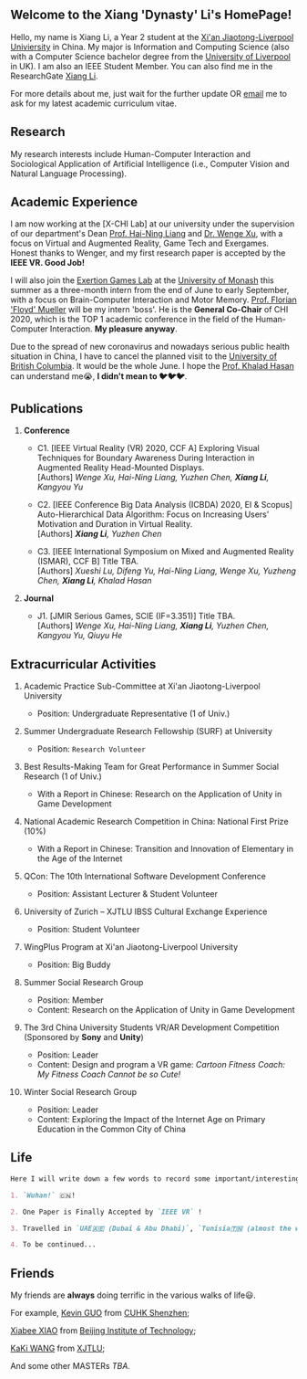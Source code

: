 ## Welcome to the Xiang 'Dynasty' Li's HomePage!

Hello, my name is Xiang Li, a Year 2 student at the [Xi'an Jiaotong-Liverpool Univiersity](https://www.xjtlu.edu.cn/) in China. My major is Information and Computing Science (also with a Computer Science bachelor degree from the [University of Liverpool](https://www.liverpool.ac.uk/) in UK). I am also an IEEE Student Member. You can also find me in the ResearchGate [Xiang Li](https://www.researchgate.net/profile/Xiang_Li31/). 

For more details about me, just wait for the further update OR  <a href="mailto:dynasty.li@outlook.com?subject=Write Your Question or Requirement+Your (Nick)Name">email</a> me to ask for my latest academic curriculum vitae.

## Research

My research interests include Human-Computer Interaction and Sociological Application of Artificial Intelligence (i.e., Computer Vision and Natural Language Processing).

## Academic Experience

I am now working at the [X-CHI Lab] at our university under the supervision of our department's Dean [Prof. Hai-Ning Liang](https://www.xjtlu.edu.cn/en/departments/academic-departments/computer-science-and-software-engineering/staff/hai-liang/) and [Dr. Wenge Xu](https://www.researchgate.net/profile/Wenge_Xu/), with a focus on Virtual and Augmented Reality, Game Tech and Exergames. Honest thanks to Wenger, and my first research paper is accepted by the **IEEE VR. Good Job!**

I will also join the [Exertion Games Lab](https://exertiongameslab.org/) at the [University of Monash](https://www.monash.edu/) this summer as a three-month intern from the end of June to early September, with a focus on Brain-Computer Interaction and Motor Memory. [Prof. Florian 'Floyd' Mueller](http://floydmueller.com/home/home.htm/) will be my intern 'boss'. He is the **General Co-Chair** of CHI 2020, which is the TOP 1 academic conference in the field of the Human-Computer Interaction. **My pleasure anyway**.

Due to the spread of new coronavirus and nowadays serious public health situation in China, I have to cancel the planned visit to the [University of British Columbia](https://ok.ubc.ca/). It would be the whole June. I hope the [Prof. Khalad Hasan](https://people.ok.ubc.ca/mkhasan/) can understand me😭, **I didn't mean to 🐦🐦🐦**.

## Publications

1. **Conference**

    - C1. [IEEE Virtual Reality (VR) 2020, CCF A] Exploring Visual Techniques for Boundary Awareness During Interaction in Augmented Reality Head-Mounted Displays.<br />
    [Authors] _Wenge Xu, Hai-Ning Liang, Yuzhen Chen, **Xiang Li**, Kangyou Yu_

    - C2. [IEEE Conference Big Data Analysis (ICBDA) 2020, EI & Scopus] Auto-Hierarchical Data Algorithm: Focus on Increasing Users’ Motivation and Duration in Virtual Reality.<br />
    [Authors] _**Xiang Li**, Yuzhen Chen_

    - C3. [IEEE International Symposium on Mixed and Augmented Reality (ISMAR), CCF B] Title TBA.<br />
    [Authors] _Xueshi Lu, Difeng Yu, Hai-Ning Liang, Wenge Xu, Yuzheng Chen, **Xiang Li**, Khalad Hasan_

2. **Journal**

    - J1. [JMIR Serious Games, SCIE (IF=3.351)] Title TBA.<br />
    [Authors] _Wenge Xu, Hai-Ning Liang, **Xiang Li**, Yuzhen Chen, Kangyou Yu, Qiuyu He_

## Extracurricular Activities

1. Academic Practice Sub-Committee at Xi'an Jiaotong-Liverpool University
    - Position: Undergraduate Representative (1 of Univ.)

2. Summer Undergraduate Research Fellowship (SURF) at University
    - Position: `Research Volunteer`

3. Best Results-Making Team for Great Performance in Summer Social Research (1 of Univ.)
    - With a Report in Chinese: Research on the Application of Unity in Game Development

4. National Academic Research Competition in China: National First Prize (10%) 
    - With a Report in Chinese: Transition and Innovation of Elementary in the Age of the Internet

5. QCon: The 10th International Software Development Conference
    - Position: Assistant Lecturer & Student Volunteer

6. University of Zurich – XJTLU IBSS Cultural Exchange Experience
    - Position: Student Volunteer

7. WingPlus Program at Xi'an Jiaotong-Liverpool University
    - Position: Big Buddy

8. Summer Social Research Group
    - Position: Member
    - Content: Research on the Application of Unity in Game Development
    
9. The 3rd China University Students VR/AR Development Competition (Sponsored by **Sony** and **Unity**)
    - Position: Leader
    - Content: Design and program a VR game: _Cartoon Fitness Coach: My Fitness Coach Cannot be so Cute!_
    
10. Winter Social Research Group
    - Position: Leader
    - Content: Exploring the Impact of the Internet Age on Primary Education in the Common City of China

## Life

```markdown
Here I will write down a few words to record some important/interesting events.

1. `Wuhan!` 🇨🇳!

2. One Paper is Finally Accepted by `IEEE VR` !

3. Travelled in `UAE🇦🇪 (Dubai & Abu Dhabi)`, `Tunisia🇹🇳 (almost the whole country)` and `Morocco🇲🇦 (almost the whole country)` this Winter Vacation!

4. To be continued...
```

## Friends

My friends are **always** doing terrific in the various walks of life😃. 

For example, [Kevin GUO](https://guoyuanxinkevin.github.io/GYX_bleach_boi.github.io/) from [CUHK Shenzhen](https://www.cuhk.edu.cn/en/);

[Xiabee XIAO](http://39.102.32.107/) from [Beijing Institute of Technology](http://www.bit.edu.cn/);

[KaKi WANG](https://kakiii.github.io/) from [XJTLU](https://www.xjtlu.edu.cn/);

And some other MASTERs _TBA_.
